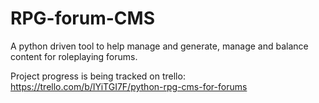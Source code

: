 # RPG-forum-CMS
A python driven tool to help manage and generate, manage and balance content for roleplaying forums.

Project progress is being tracked on trello: https://trello.com/b/IYiTGI7F/python-rpg-cms-for-forums

